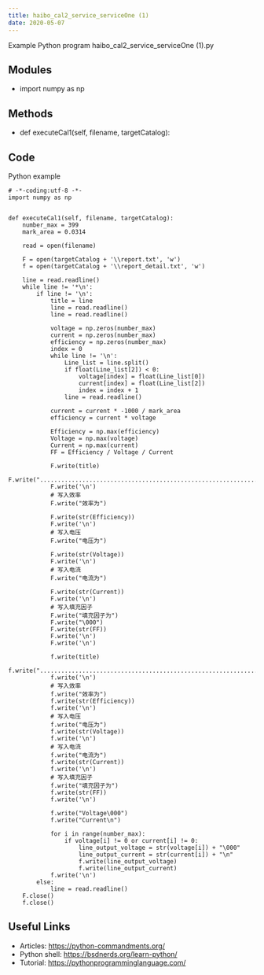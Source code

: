 ```yaml
---
title: haibo_cal2_service_serviceOne (1)
date: 2020-05-07
---
```

Example Python program haibo_cal2_service_serviceOne (1).py

## Modules

* import numpy as np

## Methods

* def executeCal1(self, filename, targetCatalog):

## Code

Python example

    # -*-coding:utf-8 -*-
    import numpy as np
    
    
    def executeCal1(self, filename, targetCatalog):
        number_max = 399
        mark_area = 0.0314
    
        read = open(filename)
    
        F = open(targetCatalog + '\\report.txt', 'w')
        f = open(targetCatalog + '\\report_detail.txt', 'w')
    
        line = read.readline()
        while line != '*\n':
            if line != '\n':
                title = line
                line = read.readline()
                line = read.readline()
    
                voltage = np.zeros(number_max)
                current = np.zeros(number_max)
                efficiency = np.zeros(number_max)
                index = 0
                while line != '\n':
                    Line_list = line.split()
                    if float(Line_list[2]) < 0:
                        voltage[index] = float(Line_list[0])
                        current[index] = float(Line_list[2])
                        index = index + 1
                    line = read.readline()
    
                current = current * -1000 / mark_area
                efficiency = current * voltage
    
                Efficiency = np.max(efficiency)
                Voltage = np.max(voltage)
                Current = np.max(current)
                FF = Efficiency / Voltage / Current
    
                F.write(title)
                F.write(".................................................................................")
                F.write('\n')
                # 写入效率
                F.write("效率为")
    
                F.write(str(Efficiency))
                F.write('\n')
                # 写入电压
                F.write("电压为")
    
                F.write(str(Voltage))
                F.write('\n')
                # 写入电流
                F.write("电流为")
    
                F.write(str(Current))
                F.write('\n')
                # 写入填充因子
                F.write("填充因子为")
                F.write("\000")
                F.write(str(FF))
                F.write('\n')
                F.write('\n')
    
                f.write(title)
                f.write(".................................................................................")
                f.write('\n')
                # 写入效率
                f.write("效率为")
                f.write(str(Efficiency))
                f.write('\n')
                # 写入电压
                f.write("电压为")
                f.write(str(Voltage))
                f.write('\n')
                # 写入电流
                f.write("电流为")
                f.write(str(Current))
                f.write('\n')
                # 写入填充因子
                f.write("填充因子为")
                f.write(str(FF))
                f.write('\n')
    
                f.write("Voltage\000")
                f.write("Current\n")
    
                for i in range(number_max):
                    if voltage[i] != 0 or current[i] != 0:
                        line_output_voltage = str(voltage[i]) + "\000"
                        line_output_current = str(current[i]) + "\n"
                        f.write(line_output_voltage)
                        f.write(line_output_current)
                f.write('\n')
            else:
                line = read.readline()
        F.close()
        f.close()
    

## Useful Links

- Articles: https://python-commandments.org/
- Python shell: https://bsdnerds.org/learn-python/
- Tutorial: https://pythonprogramminglanguage.com/
